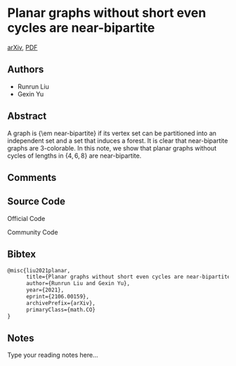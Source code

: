 
# Planar graphs without short even cycles are near-bipartite

[arXiv](https://arxiv.org/abs/2106.0159), [PDF](https://arxiv.org/pdf/2106.0159.pdf)

## Authors

- Runrun Liu
- Gexin Yu

## Abstract

A graph is {\em near-bipartite} if its vertex set can be partitioned into an independent set and a set that induces a forest. It is clear that near-bipartite graphs are $3$-colorable. In this note, we show that planar graphs without cycles of lengths in $\{4, 6, 8\}$ are near-bipartite.

## Comments



## Source Code

Official Code



Community Code



## Bibtex

```tex
@misc{liu2021planar,
      title={Planar graphs without short even cycles are near-bipartite}, 
      author={Runrun Liu and Gexin Yu},
      year={2021},
      eprint={2106.00159},
      archivePrefix={arXiv},
      primaryClass={math.CO}
}
```

## Notes

Type your reading notes here...

